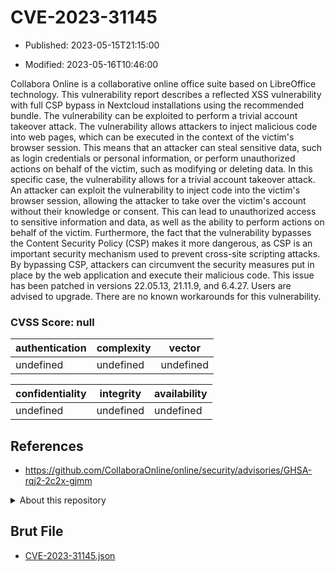 # CVE-2023-31145

- Published: 2023-05-15T21:15:00

- Modified: 2023-05-16T10:46:00

Collabora Online is a collaborative online office suite based on LibreOffice technology. This vulnerability report describes a reflected XSS vulnerability with full CSP bypass in Nextcloud installations using the recommended bundle. The vulnerability can be exploited to perform a trivial account takeover attack. The vulnerability allows attackers to inject malicious code into web pages, which can be executed in the context of the victim's browser session. This means that an attacker can steal sensitive data, such as login credentials or personal information, or perform unauthorized actions on behalf of the victim, such as modifying or deleting data. In this specific case, the vulnerability allows for a trivial account takeover attack. An attacker can exploit the vulnerability to inject code into the victim's browser session, allowing the attacker to take over the victim's account without their knowledge or consent. This can lead to unauthorized access to sensitive information and data, as well as the ability to perform actions on behalf of the victim. Furthermore, the fact that the vulnerability bypasses the Content Security Policy (CSP) makes it more dangerous, as CSP is an important security mechanism used to prevent cross-site scripting attacks. By bypassing CSP, attackers can circumvent the security measures put in place by the web application and execute their malicious code. This issue has been patched in versions 22.05.13, 21.11.9, and 6.4.27. Users are advised to upgrade. There are no known workarounds for this vulnerability.

### CVSS Score: **null**

| authentication | complexity | vector |
| --- | --- | --- |
| undefined | undefined | undefined |

| confidentiality | integrity | availability |
| --- | --- | --- |
| undefined | undefined | undefined |

## References

* https://github.com/CollaboraOnline/online/security/advisories/GHSA-rqj2-2c2x-gjmm

<details>
<summary>About this repository</summary> 

  This repository is part of the project [Live Hack CVE](https://github.com/Live-Hack-CVE). Main website can be found [www.live-hack.org](https://www.live-hack.org) 
  
  Made by [Sn0wAlice](https://github.com/Sn0wAlice) for the people that care about security and need to have a feed of the latest CVEs. Hope you enjoy it, don't forget to star the repo and follow me on [Twitter](https://twitter.com/Sn0wAlice) and [Github](https://github.com/Sn0wAlice). And that is my [personnal website](https://www.alice-snow.me/)

  - [Home Page](https://github.com/Live-Hack-CVE)
  - [Framework](https://github.com/Live-Hack-CVE/cve-framework)
  - [CVE database](https://github.com/Live-Hack-CVE/full_database)
  - [Changelog](https://github.com/Live-Hack-CVE/Changelog)
</details>

## Brut File

* [CVE-2023-31145.json](https://raw.githubusercontent.com/Live-Hack-CVE/full_database/main/cves/2023/CVE-2023-31145.json)

